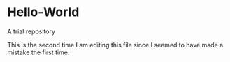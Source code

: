 # Hello-World
A trial repository

This is the second time I am editing this file since I seemed to have made a mistake the first time.
